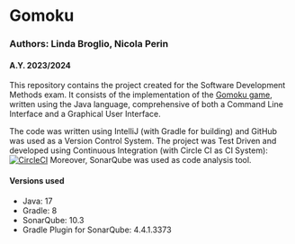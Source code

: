 
# Gomoku
### Authors: Linda Broglio, Nicola Perin
#### A.Y. 2023/2024

This repository contains the project created for the Software Development Methods exam.
It consists of the implementation of the [Gomoku game](https://it.wikipedia.org/wiki/Gomoku), written using the Java language,
comprehensive of both a Command Line Interface and a Graphical User Interface.

The code was written using IntelliJ (with Gradle for building)
and GitHub was used as a Version Control System.
The project was Test Driven and developed using Continuous Integration (with Circle CI as CI System): [![CircleCI](https://dl.circleci.com/status-badge/img/circleci/UAmhFYjA97B8GqJNFHGBvv/AdKaiVd9BYcmFFKNbbRwaE/tree/main.svg?style=svg)](https://dl.circleci.com/status-badge/redirect/circleci/UAmhFYjA97B8GqJNFHGBvv/AdKaiVd9BYcmFFKNbbRwaE/tree/main)
Moreover, SonarQube was used as code analysis tool.

#### Versions used
- Java: 17
- Gradle: 8
- SonarQube: 10.3
- Gradle Plugin for SonarQube: 4.4.1.3373

